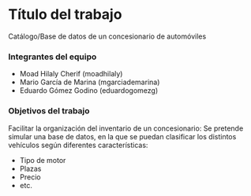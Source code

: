 # Título del trabajo
Catálogo/Base de datos de un concesionario de automóviles

### Integrantes del equipo

* Moad Hilaly Cherif (moadhilaly) 
* Mario García de Marina (mgarciademarina) 
* Eduardo Gómez Godino (eduardogomezg)

### Objetivos del trabajo

Facilitar la organización del inventario de un concesionario: 
Se pretende simular una base de datos, en la que se puedan clasificar los distintos vehículos según diferentes características:
  * Tipo de motor 
  * Plazas  
  * Precio  
  * etc.
